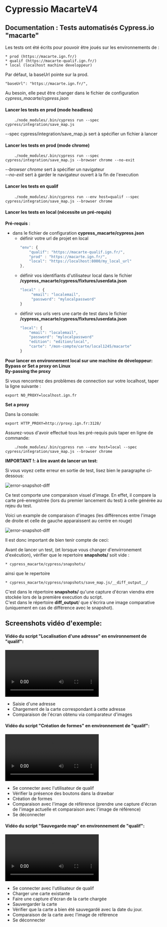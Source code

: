 # Cypressio MacarteV4



## Documentation : Tests automatisés Cypress.io "macarte" 

Les tests ont été écrits pour pouvoir être joués sur les environnements de :

    * prod (https://macarte.ign.fr/)
    * qualif (https://macarte-qualif.ign.fr/)
    * local (localhost machine developpeur)    

Par défaut, la baseUrl pointe sur la prod.
```console
"baseUrl": "https://macarte.ign.fr/",
``` 
Au besoin, elle peut être changer dans le fichier de configuration *cypress_macarte/cypress.json* 

#### Lancer les tests en prod (mode headless)

```console 
    ./node_modules/.bin/cypress run --spec cypress/integration/save_map.js
  ```  

--spec cypress/integration/save_map.js sert à spécifier un fichier à lancer


#### Lancer les tests en prod (mode chrome)

```console 
    ./node_modules/.bin/cypress run --spec cypress/integration/save_map.js --browser chrome --no-exit
  ```  
*--browser chrome* sert à spécifier un navigateur  
*--no-exit* sert à garder le navigateur ouvert à la fin de l'execution   

#### Lancer les tests en qualif

```console 
    ./node_modules/.bin/cypress run --env host=qualif --spec cypress/integration/save_map.js --browser chrome
  ```  

#### Lancer les tests en local (nécessite un pré-requis)

**Pré-requis** : 

* dans le fichier de configuration **cypress_macarte/cypress.json** 
    * définir votre url de projet en local   
        ```javascript
        "env": {
            "qualif": "https://macarte-qualif.ign.fr/",
            "prod" : "https://macarte.ign.fr/",
            "local": "https://localhost:8000/my_local_url"
        },
        ```
    * définir vos identifiants d'utilisateur local dans le fichier **/cypress_macarte/cypress/fixtures/userdata.json**
       ```javascript
       "local" : {
            "email": "localemail",
            "password": "mylocalpassword"
       }
        ```
    * définir vos urls vers une carte de test dans le fichier **/cypress_macarte/cypress/fixtures/userdata.json**
        ```javascript
        "local": {
            "email": "localemail",
            "password": "mylocalpassword"
            "edition": "edition/local",
            "carte": "/mon-compte/carte/local1245/macarte"
        }
        ```  


**Pour lancer en environnement local sur une machine de développeur:** 
**Bypass or Set a proxy on Linux**  
**By-passing the proxy**  

Si vous rencontrez des problèmes de connection sur votre localhost, taper la ligne suivante :      

```console
export NO_PROXY=localhost.ign.fr    
```

**Set a proxy**  

Dans la console: 

```console
export HTTP_PROXY=http://proxy.ign.fr:3128/
```

Assurez-vous d'avoir effectué tous les pré-requis puis taper en ligne de commande:     
```console 
    ./node_modules/.bin/cypress run --env host=local --spec cypress/integration/save_map.js --browser chrome
  ```  

**IMPORTANT !: à lire avant de lancer un test:**

Si vous voyez cette erreur en sortie de test, lisez bien le paragraphe ci-dessous:   

 ![error-snapshot-diff](https://user-images.githubusercontent.com/26600506/100128098-25373a00-2e80-11eb-87df-f12d7478780d.PNG)


Ce test comporte une comparaison visuel d'image. En effet, il compare la carte pré-enregistrée (lors du premier lancement du test) à celle générée au rejeu du test.

Voici un example de comparaison d'images (les différences entre l'image de droite et celle de gauche apparaissent au centre en rouge)

![error-snapshot-diff](https://user-images.githubusercontent.com/26600506/100217847-3af63f00-2f14-11eb-9ebc-56c97b23bb0f.PNG)


Il est donc important de bien tenir compte de ceci: 

Avant de lancer un test, (et lorsque vous changer d'envirronement d'exécution), vérifier que le repertoire **snapshots/** soit vide : 
```
* cypress_macarte/cypress/snapshots/
```
ainsi que le repertoire 
```
* cypress_macarte/cypress/snapshots/save_map.js/__diff_output__/ 
```

C'est dans le répertoire **snapshots/** qu'une capture d'écran viendra etre stockée lors de la première execution du script.   
C'est dans le répertoire __diff_output__/ que s'écrira une image comparative (uniquement en cas de différence avec le snapshot).


## Screenshots vidéo d'exemple:  

#### Vidéo du script "Localisation d'une adresse" en environnement de "qualif": 

![localisation-adresse_video](https://user-images.githubusercontent.com/26600506/104338640-0146bb00-54f7-11eb-8d29-6d438c5bd6e9.mp4)

* Saisie d'une adresse
* Chargement de la carte correspondant à cette adresse
* Comparaison de l'écran obtenu via comparateur d'images


#### Vidéo du script "Création de formes" en environnement de "qualif": 

![draw_form_video](https://user-images.githubusercontent.com/26600506/104926010-e3b69d00-599f-11eb-9178-58009a0e98b2.mp4)

* Se connecter avec l'utilisateur de qualif
* Vérifier la présence des boutons dans la drawbar
* Création de formes
* Comparaison avec l'image de référence (prendre une capture d'écran de l'image actuelle et comparaison avec l'image de référence) 
* Se déconnecter 

#### Vidéo du script "Sauvegarde map" en environnement de "qualif": 

![save_map_video](https://user-images.githubusercontent.com/26600506/104931298-7eb27580-59a6-11eb-8768-3e02edcf2240.mp4)

* Se connecter avec l'utilisateur de qualif
* Charger une carte existante 
* Faire une capture d'écran de la carte chargée 
* Sauvergarder la carte
* Vérifier que la carte a bien été sauvegardé avec la date du jour.   
* Comparaison de la carte avec l'image de référence 
* Se déconnecter 
